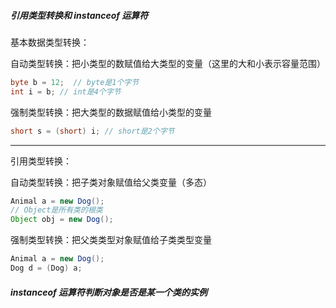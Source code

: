 ##### 引用类型转换和 instanceof 运算符

基本数据类型转换：

自动类型转换：把小类型的数赋值给大类型的变量（这里的大和小表示容量范围）

```java
byte b = 12;  // byte是1个字节
int i = b; // int是4个字节
```

强制类型转换：把大类型的数据赋值给小类型的变量

```java
short s = (short) i; // short是2个字节
```

---

引用类型转换：

自动类型转换：把子类对象赋值给父类变量（多态）

```java
Animal a = new Dog();
// Object是所有类的根类
Object obj = new Dog();
```

强制类型转换：把父类类型对象赋值给子类类型变量

```java
Animal a = new Dog();
Dog d = (Dog) a;
```

##### instanceof 运算符判断对象是否是某一个类的实例

